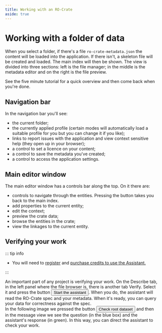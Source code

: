 ```yaml
---
title: Working with an RO-Crate
aside: true
---
```


# Working with a folder of data

When you select a folder, if there's a file `ro-crate-metadata.json` the content will be loaded into
the application. If there isn't, a skeleton file will be created and loaded. The main index will
then be shown. The view is divided into three sections: left is the file manager; in the middle is
the metadata editor and on the right is the file preview.

<ImageComponent src="/images/guide-working-with-a-crate/desktop1.webp" />

<p>
<LinkComponent link="/docs/guide/five-minute-tutorial.html">See the five minute tutorial for a quick overview and then come back when you're done.</LinkComponent>
</p>

## Navigation bar

In the navigation bar you'll see:

-   the current folder;
-   the currently applied profile (certain modes will automatically load a suitable profile for you
    but you can change it if you like);
-   links to report issues with the application and view context sensitive help (they open up in
    your browser);
-   a control to set a licence on your content;
-   a control to save the metadata you've created;
-   a control to access the application settings.

<ImageComponent src="/images/guide-working-with-a-crate/navigation.webp" />

## Main editor window

The main editor window has a controls bar along the top. On it there are:

-   controls to navigate through the entities. Pressing the
    <span class="text-sm bg-blue-500 text-white py-1 px-2 rounded"><FontAwesomeIcon icon="fas fa-home" /></span>
    button takes you back to the main index.
-   add properties to the current entity;
-   edit the context;
-   preview the crate data;
-   browse the entities in the crate;
-   view the linkages to the current entity.

<ImageComponent src="/images/guide-working-with-a-crate/controls.webp" />

## Verifying your work

::: tip info

-   You will need to [register](/docs/guide/register.html) and
    [purchase credits to use the Assistant.](/docs/guide/purchase-credits.html)

:::

<div class="my-6">
An important part of any project is verifying your work. On the Describe tab, in the left panel
where the file browser is, there is another tab Verify. Select it and press the button
<Button>Start the assistant</Button>. When you do, the assistant will read the RO-Crate spec and
your metadata. When it's ready, you can query your data for correctness against the spec.
</div>

<div class="flex flex-col space-y-1 md:flex-row md:space-x-1 md:space-y-0 my-6">
    <ImageComponent src="/images/guide-working-with-a-crate/dataset15.webp"></ImageComponent>
    <ImageComponent src="/images/guide-working-with-a-crate/dataset16.webp"></ImageComponent>
</div>

<div class="my-6">
In the following image we pressed the button <Button>Check root dataset</Button> and then in the
message view we see the question (in the blue box) and the assistant's response (in green). In this
way, you can direct the assistant to check your work.
</div>

<ImageComponent src="/images/guide-working-with-a-crate/dataset17.webp"></ImageComponent>

<Disqus />
